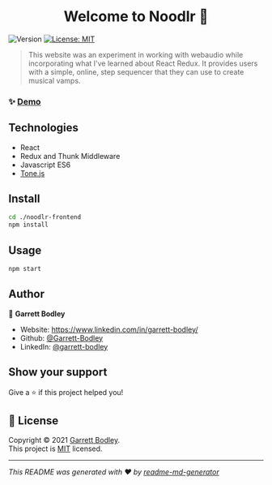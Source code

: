 <h1 align="center">Welcome to Noodlr 👋</h1>
<p>
  <img alt="Version" src="https://img.shields.io/badge/version-0.1.0-blue.svg?cacheSeconds=2592000" />
  <a href="https://github.com/Garrett-Bodley/noodlr-frontend/blob/main/LICENSE" target="_blank">
    <img alt="License: MIT" src="https://img.shields.io/badge/License-MIT-yellow.svg" />
  </a>
</p>

> This website was an experiment in working with webaudio while incorporating what I've learned about React Redux. It provides users with a simple, online, step sequencer that they can use to create musical vamps.

### ✨ [Demo](https://practical-pare-d3cda2.netlify.app/)

## Technologies
- React
- Redux and Thunk Middleware
- Javascript ES6
- [Tone.js](https://tonejs.github.io/)

## Install

```sh
cd ./noodlr-frontend 
npm install
```

## Usage

```sh
npm start
```

## Author

👤 **Garrett Bodley**

* Website: https://www.linkedin.com/in/garrett-bodley/
* Github: [@Garrett-Bodley](https://github.com/Garrett-Bodley)
* LinkedIn: [@garrett-bodley](https://linkedin.com/in/garrett-bodley)

## Show your support

Give a ⭐️ if this project helped you!

## 📝 License

Copyright © 2021 [Garrett Bodley](https://github.com/Garrett-Bodley).<br />
This project is [MIT](https://github.com/Garrett-Bodley/noodlr-frontend/blob/main/LICENSE) licensed.

***
_This README was generated with ❤️ by [readme-md-generator](https://github.com/kefranabg/readme-md-generator)_